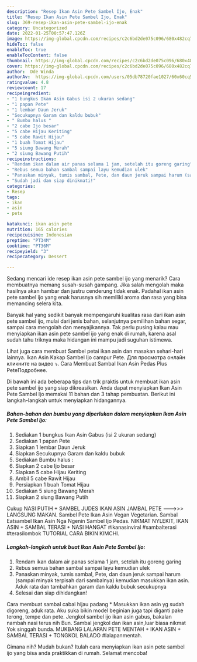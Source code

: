 ```yaml
---
description: "Resep Ikan Asin Pete Sambel Ijo, Enak"
title: "Resep Ikan Asin Pete Sambel Ijo, Enak"
slug: 369-resep-ikan-asin-pete-sambel-ijo-enak
category: Uncategorized
date: 2022-01-25T00:57:47.126Z
image: https://img-global.cpcdn.com/recipes/c2c6bd2de075c096/680x482cq70/ikan-asin-pete-sambel-ijo-foto-resep-utama.jpg
hideToc: false
enableToc: true
enableTocContent: false
thumbnail: https://img-global.cpcdn.com/recipes/c2c6bd2de075c096/680x482cq70/ikan-asin-pete-sambel-ijo-foto-resep-utama.jpg
cover: https://img-global.cpcdn.com/recipes/c2c6bd2de075c096/680x482cq70/ikan-asin-pete-sambel-ijo-foto-resep-utama.jpg
author:  Dde Winda
authorAv:  https://img-global.cpcdn.com/users/05db78720fae1027/60x60cq50/avatar.jpg
ratingvalue: 4.8
reviewcount: 17
recipeingredient:
- "1 bungkus Ikan Asin Gabus isi 2 ukuran sedang"
- "1 papan Pete"
- "1 lembar Daun Jeruk"
- "Secukupnya Garam dan kaldu bubuk"
- " Bumbu halus "
- "2 cabe Ijo besar"
- "5 cabe Hijau Keriting"
- "5 cabe Rawit Hijau"
- "1 buah Tomat Hijau"
- "5 siung Bawang Merah"
- "2 siung Bawang Putih"
recipeinstructions:
- "Rendam ikan dalam air panas selama 1 jam, setelah itu goreng garing"
- "Rebus semua bahan sambal sampai layu kemudian ulek"
- "Panaskan minyak, tumis sambal, Pete, dan daun jeruk sampai harum (sampai minyak terpisah dari sambalnya) kemudian masukkan ikan asin. Aduk rata dan tambahkan garam dan kaldu bubuk secukupnya"
- "Sudah jadi dan siap dinikmati!"
categories:
- Resep
tags:
- ikan
- asin
- pete

katakunci: ikan asin pete 
nutrition: 165 calories
recipecuisine: Indonesian
preptime: "PT34M"
cooktime: "PT36M"
recipeyield: "3"
recipecategory: Dessert

---
```



Sedang mencari ide resep ikan asin pete sambel ijo yang menarik? Cara membuatnya memang susah-susah gampang. Jika salah mengolah maka hasilnya akan hambar dan justru cenderung tidak enak. Padahal ikan asin pete sambel ijo yang enak harusnya sih memiliki aroma dan rasa yang bisa memancing selera kita.


Banyak hal yang sedikit banyak mempengaruhi kualitas rasa dari ikan asin pete sambel ijo, mulai dari jenis bahan, selanjutnya pemilihan bahan segar, sampai cara mengolah dan menyajikannya. Tak perlu pusing kalau mau menyiapkan ikan asin pete sambel ijo yang enak di rumah, karena asal sudah tahu triknya maka hidangan ini mampu jadi suguhan istimewa.

Lihat juga cara membuat Sambel petai ikan asin dan masakan sehari-hari lainnya. Ikan Asin Kakap Sambel Ijo campur Pete. Для просмотра онлайн кликните на видео ⤵. Cara Membuat Sambal Ikan Asin Pedas Plus PeteПодробнее.


Di bawah ini ada beberapa tips dan trik praktis untuk membuat ikan asin pete sambel ijo yang siap dikreasikan. Anda dapat menyiapkan Ikan Asin Pete Sambel Ijo memakai 11 bahan dan 3 tahap pembuatan. Berikut ini langkah-langkah untuk menyiapkan hidangannya.

<!--inarticleads1-->

##### Bahan-bahan dan bumbu yang diperlukan dalam menyiapkan Ikan Asin Pete Sambel Ijo:

1. Sediakan 1 bungkus Ikan Asin Gabus (isi 2 ukuran sedang)
1. Sediakan 1 papan Pete
1. Siapkan 1 lembar Daun Jeruk
1. Siapkan Secukupnya Garam dan kaldu bubuk
1. Sediakan  Bumbu halus :
1. Siapkan 2 cabe Ijo besar
1. Siapkan 5 cabe Hijau Keriting
1. Ambil 5 cabe Rawit Hijau
1. Persiapkan 1 buah Tomat Hijau
1. Sediakan 5 siung Bawang Merah
1. Siapkan 2 siung Bawang Putih


Cukup NASI PUTIH + SAMBEL JUDES IKAN ASIN JAMBAL PETE ——-&gt;&gt;&gt; LANGSUNG MAKAN. Sambel Pete Ikan Asin Vegan Vegetarian. Sambal Eatsambel Ikan Asin Nga Ngenin Sambel Ijo Pedas. NIKMAT NYLEKIT, IKAN ASIN + SAMBAL TERASI + NASI HANGAT #ikanasinviral #sambalterasi #terasilombok TUTORIAL CARA BIKIN KIMCHI. 

<!--inarticleads2-->

##### Langkah-langkah untuk buat Ikan Asin Pete Sambel Ijo:

1. Rendam ikan dalam air panas selama 1 jam, setelah itu goreng garing
1. Rebus semua bahan sambal sampai layu kemudian ulek
1. Panaskan minyak, tumis sambal, Pete, dan daun jeruk sampai harum (sampai minyak terpisah dari sambalnya) kemudian masukkan ikan asin. Aduk rata dan tambahkan garam dan kaldu bubuk secukupnya
1. Selesai dan siap dihidangkan!

Cara membuat sambal cabai hijau padang * Masukkan ikan asin yg sudah digoreng, aduk rata. Aku suka bikin model beginian juga tapi diganti pake terong, tempe dan pete. Jengkol sambel ijo ikan asin gabus, bakalan nambah nasi terus nih Bun. Sambal jengkol dan ikan asin,luar biasa nikmat Yok singgah bunda. MUKBANG LALAPAN PETE MENTAH + IKAN ASIN + SAMBAL TERASI + TONGKOL BALADO #lalapanmentah. 

Gimana nih? Mudah bukan? Itulah cara menyiapkan ikan asin pete sambel ijo yang bisa anda praktikkan di rumah. Selamat mencoba!
